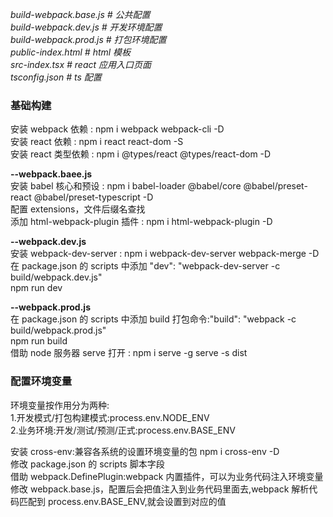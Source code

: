 _build-webpack.base.js # 公共配置<br/>
build-webpack.dev.js # 开发环境配置<br/>
build-webpack.prod.js # 打包环境配置<br/>
public-index.html # html 模板<br/>
src-index.tsx # react 应用入口页面<br/>
tsconfig.json # ts 配置<br/>_

### 基础构建

安装 webpack 依赖 : npm i webpack webpack-cli -D<br/>
安装 react 依赖 : npm i react react-dom -S<br/>
安装 react 类型依赖 : npm i @types/react @types/react-dom -D<br/>

**--webpack.baee.js**<br/>
安装 babel 核心和预设 : npm i babel-loader @babel/core @babel/preset-react @babel/preset-typescript -D<br/>
配置 extensions，文件后缀名查找<br/>
添加 html-webpack-plugin 插件 : npm i html-webpack-plugin -D<br/>

**--webpack.dev.js**<br/>
安装 webpack-dev-server : npm i webpack-dev-server webpack-merge -D<br/>
在 package.json 的 scripts 中添加 "dev": "webpack-dev-server -c build/webpack.dev.js"<br/>
npm run dev<br/>

**--webpack.prod.js**<br/>
在 package.json 的 scripts 中添加 build 打包命令:"build": "webpack -c build/webpack.prod.js"<br/>
npm run build<br/>
借助 node 服务器 serve 打开 : npm i serve -g serve -s dist<br/>

### 配置环境变量

环境变量按作用分为两种:<br/>1.开发模式/打包构建模式:process.env.NODE_ENV<br/>2.业务环境:开发/测试/预测/正式:process.env.BASE_ENV<br/>

安装 cross-env:兼容各系统的设置环境变量的包 npm i cross-env -D<br/>
修改 package.json 的 scripts 脚本字段<br/>
借助 webpack.DefinePlugin:webpack 内置插件，可以为业务代码注入环境变量<br/>
修改 webpack.base.js，配置后会把值注入到业务代码里面去,webpack 解析代码匹配到 process.env.BASE_ENV,就会设置到对应的值<br/>
